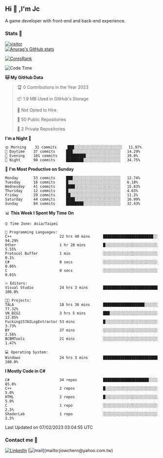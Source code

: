 ## Hi 👋 ,I'm Jc  

A game developer with front-end and back-end experience.  

### Stats  📝
[![visitor](https://visitor-badge.glitch.me/badge?page_id=jiowchern.jiowchern&style=flat-square&color=0088cc)](https://visitor-badge.glitch.me/badge?page_id=jiowchern.jiowchern&style=flat-square&color=0088cc)  
[![Anurag's GitHub stats](https://github-readme-stats.vercel.app/api?username=jiowchern&count_private=true&&show_icons=true)](https://github.com/anuraghazra/github-readme-stats)  
<!-- [![trophy](https://github-profile-trophy.vercel.app/?username=jiowchern)](https://github.com/ryo-ma/github-profile-trophy)   -->
[![CoresRank](https://cr-ss-service.azurewebsites.net/api/ScreenShot?widget=summary&username=jiowchern)](https://cr-ss-service.azurewebsites.net/api/ScreenShot?widget=summary&username=jiowchern)


<!--START_SECTION:waka-->
![Code Time](http://img.shields.io/badge/Code%20Time-901%20hrs%2027%20mins-blue)

**🐱 My GitHub Data** 

> 🏆 0 Contributions in the Year 2023
 > 
> 📦 1.9 MB Used in GitHub's Storage 
 > 
> 🚫 Not Opted to Hire
 > 
> 📜 50 Public Repositories 
 > 
> 🔑 2 Private Repositories  
 > 
**I'm a Night 🦉** 

```text
🌞 Morning    31 commits     ███░░░░░░░░░░░░░░░░░░░░░░   11.97% 
🌆 Daytime    37 commits     ███░░░░░░░░░░░░░░░░░░░░░░   14.29% 
🌃 Evening    101 commits    █████████░░░░░░░░░░░░░░░░   39.0% 
🌙 Night      90 commits     ████████░░░░░░░░░░░░░░░░░   34.75%

```
📅 **I'm Most Productive on Sunday** 

```text
Monday       33 commits     ███░░░░░░░░░░░░░░░░░░░░░░   12.74% 
Tuesday      16 commits     █░░░░░░░░░░░░░░░░░░░░░░░░   6.18% 
Wednesday    41 commits     ████░░░░░░░░░░░░░░░░░░░░░   15.83% 
Thursday     12 commits     █░░░░░░░░░░░░░░░░░░░░░░░░   4.63% 
Friday       29 commits     ██░░░░░░░░░░░░░░░░░░░░░░░   11.2% 
Saturday     44 commits     ████░░░░░░░░░░░░░░░░░░░░░   16.99% 
Sunday       84 commits     ████████░░░░░░░░░░░░░░░░░   32.43%

```


📊 **This Week I Spent My Time On** 

```text
⌚︎ Time Zone: Asia/Taipei

💬 Programming Languages: 
C++                      22 hrs 40 mins      ███████████████████████░░   94.29% 
Other                    1 hr 20 mins        █░░░░░░░░░░░░░░░░░░░░░░░░   5.55% 
Protocol Buffer          1 min               ░░░░░░░░░░░░░░░░░░░░░░░░░   0.1% 
C#                       0 secs              ░░░░░░░░░░░░░░░░░░░░░░░░░   0.06% 
C                        0 secs              ░░░░░░░░░░░░░░░░░░░░░░░░░   0.01%

🔥 Editors: 
Visual Studio            24 hrs 3 mins       █████████████████████████   100.0%

🐱‍💻 Projects: 
TALA                     18 hrs 36 mins      ███████████████████░░░░░░   77.32% 
VN_BIG2                  3 hrs 5 mins        ███░░░░░░░░░░░░░░░░░░░░░░   12.85% 
Fucking157AILogExtractor 53 mins             █░░░░░░░░░░░░░░░░░░░░░░░░   3.73% 
BY                       37 mins             ░░░░░░░░░░░░░░░░░░░░░░░░░   2.56% 
BCBMTools                21 mins             ░░░░░░░░░░░░░░░░░░░░░░░░░   1.47%

💻 Operating System: 
Windows                  24 hrs 3 mins       █████████████████████████   100.0%

```

**I Mostly Code in C#** 

```text
C#                       34 repos            █████████████████████░░░░   85.0% 
C++                      2 repos             █░░░░░░░░░░░░░░░░░░░░░░░░   5.0% 
HTML                     2 repos             █░░░░░░░░░░░░░░░░░░░░░░░░   5.0% 
C                        1 repo              ░░░░░░░░░░░░░░░░░░░░░░░░░   2.5% 
ShaderLab                1 repo              ░░░░░░░░░░░░░░░░░░░░░░░░░   2.5%

```



 Last Updated on 07/02/2023 03:04:55 UTC
<!--END_SECTION:waka-->



### Contact me 💬
[![LinkedIn](https://img.shields.io/badge/-JiowchernChen-0077B5?style==flat-square&logo=LinkedIn&logoColor=white)](https://www.linkedin.com/in/jiowchern-chen-4aaa90b7/) [![mail](https://img.shields.io/badge/-jiowchern%40yahoo.com.tw-blueviolet?style=flat-square&logo=yahoo!)](mailto:jiowchern@yahoo.com.tw)    

<!-- [![Linkedin Badge](https://img.shields.io/badge/-LinkedIn-blue?style=flat-square&logo=Linkedin&logoColor=white&link=https://www.linkedin.com/in/jiowchern-chen-4aaa90b7/)](https://www.linkedin.com/in/jiowchern-chen-4aaa90b7/) -->


<!--
**jiowchern/jiowchern** is a ✨ _special_ ✨ repository because its `README.md` (this file) appears on your GitHub profile.

Here are some ideas to get you started:

- 🔭 I’m currently working on ...
- 🌱 I’m currently learning ...
- 👯 I’m looking to collaborate on ...
- 🤔 I’m looking for help with ...
- 💬 Ask me about ...
- 📫 How to reach me: ...
- 😄 Pronouns: ...
- ⚡ Fun fact: ...
-->
